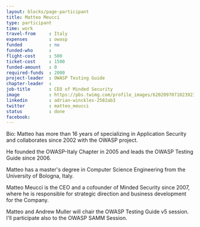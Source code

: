 ```yaml
---
layout: blocks/page-participant
title: Matteo Meucci
type: participant
time: work
travel-from     : Italy
expenses        : owasp
funded          : no
funded-who      :
flight-cost     : 500
ticket-cost     : 1500
funded-amount   : 0
required-funds  : 2000
project-leader  : OWASP Testing Guide
chapter-leader  :
job-title       : CEO of Minded Security
image           : https://pbs.twimg.com/profile_images/620209707102392320/NTIZjxXt.jpg
linkedin        : adrian-winckles-2582ab3
twitter         : matteo_meucci
status          : done
facebook:
---
```


Bio: Matteo has more than 16 years of specializing in Application Security and collaborates since 2002 with the OWASP project.

He founded the OWASP-Italy Chapter in 2005 and leads the OWASP Testing Guide since 2006.

Matteo has a master's degree in Computer Science Engineering from the University of Bologna, Italy.

Matteo Meucci is the CEO and a cofounder of Minded Security since 2007, where he is responsible for strategic direction
and business development for the Company. 

Matteo and Andrew Muller will chair the OWASP Testing Guide v5 session.
I'll participate also to the OWASP SAMM Session.
